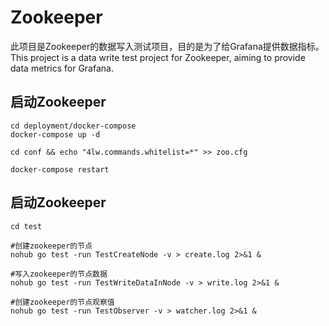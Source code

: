 # Zookeeper
此项目是Zookeeper的数据写入测试项目，目的是为了给Grafana提供数据指标。
This project is a data write test project for Zookeeper, aiming to provide data metrics for Grafana.

## 启动Zookeeper
```shell
cd deployment/docker-compose
docker-compose up -d

cd conf && echo "4lw.commands.whitelist=*" >> zoo.cfg

docker-compose restart
```

## 启动Zookeeper
```shell
cd test

#创建zookeeper的节点
nohub go test -run TestCreateNode -v > create.log 2>&1 &

#写入zookeeper的节点数据
nohub go test -run TestWriteDataInNode -v > write.log 2>&1 &

#创建zookeeper的节点观察值
nohub go test -run TestObserver -v > watcher.log 2>&1 &
```
